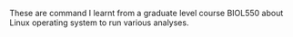 These are command I learnt from a graduate level course BIOL550 about Linux operating system to run various analyses. 
